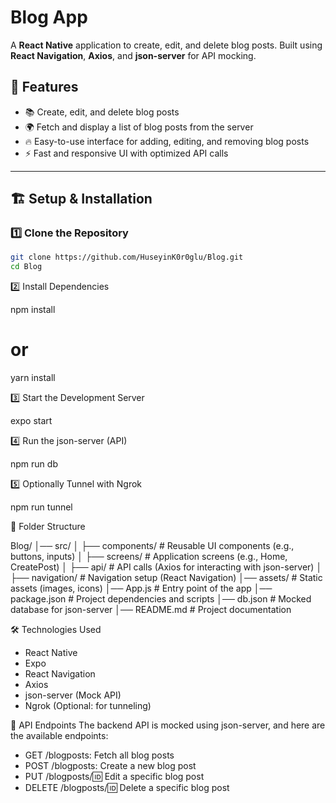 # Blog App

A **React Native** application to create, edit, and delete blog posts. Built using **React Navigation**, **Axios**, and **json-server** for API mocking.

## 🚀 Features
- 📚 Create, edit, and delete blog posts
- 🌍 Fetch and display a list of blog posts from the server
- 🔥 Easy-to-use interface for adding, editing, and removing blog posts
- ⚡ Fast and responsive UI with optimized API calls

---

## 🏗 Setup & Installation

### 1️⃣ Clone the Repository
```bash
git clone https://github.com/HuseyinK0r0glu/Blog.git
cd Blog
```
2️⃣ Install Dependencies 

npm install
# or
yarn install

3️⃣ Start the Development Server 

expo start 

4️⃣ Run the json-server (API)

npm run db

5️⃣ Optionally Tunnel with Ngrok

npm run tunnel

📂 Folder Structure

Blog/
│── src/
│   ├── components/       # Reusable UI components (e.g., buttons, inputs)
│   ├── screens/          # Application screens (e.g., Home, CreatePost)
│   ├── api/              # API calls (Axios for interacting with json-server)
│   ├── navigation/       # Navigation setup (React Navigation)
│── assets/               # Static assets (images, icons)
│── App.js                # Entry point of the app
│── package.json          # Project dependencies and scripts
│── db.json               # Mocked database for json-server
│── README.md             # Project documentation

🛠 Technologies Used
- React Native
- Expo
- React Navigation
- Axios
- json-server (Mock API)
- Ngrok (Optional: for tunneling)

📄 API Endpoints
The backend API is mocked using json-server, and here are the available endpoints:

- GET /blogposts: Fetch all blog posts
- POST /blogposts: Create a new blog post
- PUT /blogposts/:id: Edit a specific blog post
- DELETE /blogposts/:id: Delete a specific blog post
